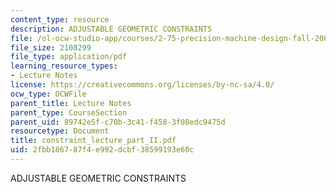 ```yaml
---
content_type: resource
description: ADJUSTABLE GEOMETRIC CONSTRAINTS
file: /ol-ocw-studio-app/courses/2-75-precision-machine-design-fall-2001/2fbb186787f4e992dcbf38599193e60c_constraint_lecture_part_II.pdf
file_size: 2108299
file_type: application/pdf
learning_resource_types:
- Lecture Notes
license: https://creativecommons.org/licenses/by-nc-sa/4.0/
ocw_type: OCWFile
parent_title: Lecture Notes
parent_type: CourseSection
parent_uid: 89742e5f-c70b-3c41-f458-3f08edc9475d
resourcetype: Document
title: constraint_lecture_part_II.pdf
uid: 2fbb1867-87f4-e992-dcbf-38599193e60c
---
```

ADJUSTABLE GEOMETRIC CONSTRAINTS